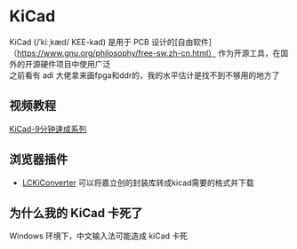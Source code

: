 # KiCad
KiCad (/ˈkiːˌkæd/ KEE-kad) 是用于 PCB 设计的[自由软件]（https://www.gnu.org/philosophy/free-sw.zh-cn.html）
作为开源工具，在国外的开源硬件项目中使用广泛  
之前看有 adi 大佬拿来画fpga和ddr的，我的水平估计是找不到不够用的地方了  


## 视频教程
[KiCad-9分钟速成系列](https://www.bilibili.com/video/BV12J411z7j7)

## 浏览器插件
+ [LCKiConverter](https://github.com/xtoolbox/lckiconverter) 可以将嘉立创的封装库转成kicad需要的格式并下载

## 为什么我的 KiCad 卡死了
Windows 环境下，中文输入法可能造成 kiCad 卡死